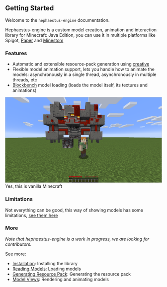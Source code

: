 ## Getting Started

Welcome to the `hephaestus-engine` documentation.

Hephaestus-engine is a custom model creation, animation and interaction library
for Minecraft: Java Edition, you can use it in multiple platforms like Spigot,
[Paper](https://papermc.io/) and [Minestom](https://minestom.net/)


### Features

- Automatic and extensible resource-pack generation using [creative](https://github.com/unnamed/creative)
- Flexible model animation support, lets you handle how to animate the models:
asynchronously in a single thread, asynchronously in multiple threads, etc
- [Blockbench](https://blockbench.net/) model loading (loads the model itself,
its textures and animations)

![Redstone Monstrosity Model](../.github/redstone-monstrosity.png)
Yes, this is vanilla Minecraft


### Limitations

Not everything can be good, this way of showing models has some limitations,
[see them here](model-limitations.md)


### More

*Note that hephaestus-engine is a work in progress, we are looking for
contributors.*

See more:
- [Installation](installation.md): Installing the library
- [Reading Models](model-reading.md): Loading models
- [Generating Resource Pack](generating-resource-pack.md): Generating the resource pack
- [Model Views](model-views.md): Rendering and animating models